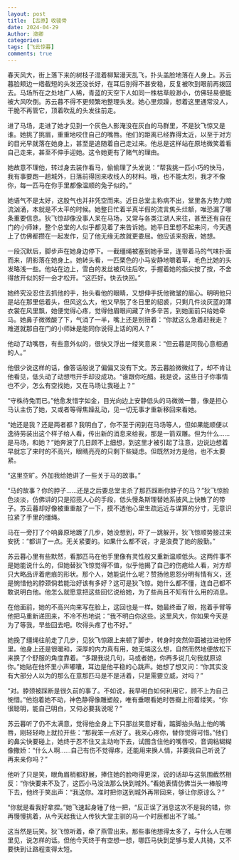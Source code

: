 ```yaml
---
layout: post
title: 【古原】收骏骨
date: 2024-04-29
Author: 潋卿
categories: 
tags: [飞云惊暮]
comments: true
--- 
```

春天风大，街上落下来的树枝子混着柳絮漫天乱飞，扑头盖脸地落在人身上。苏云暮脸颊边一绺截短的头发还没长好，在耳后别得不甚安稳，反复被吹到眼前再拨回去。马场所在之处地广人稀，青蓝的天空下人如同一株枯草般渺小，仿佛轻易便能被大风吹倒。苏云暮不得不更频繁地整理头发。她心里烦躁，想着这里通常没人，干脆不再管它，顶着吹乱的头发往前走。

进了马场，走进了她才见到一个灰色人影淹没在灰白的马群里，不是狄飞惊又是谁。她挑了挑眉，重重地咬住自己的嘴唇。他们的距离已经靠得太近，以至于对方的目光早就落在她身上，甚至是追随着自己走过来。他总是这样站在原地微笑着看自己走来，甚至不伸手迎她。这令她更有了赌气的理由。

她故意不理他，转过身去装作看马，偷偷理了头发说：“帮我挑一匹小巧的快马，我有事要跑一趟城外，日落前得回来收线人的材料。哦，也不能太烈，我才不像你，每一匹马在你手里都像温顺的兔子似的。”

她语气不是太好，这股气也并非凭空而来。近日总堂主称病不出，堂里各方势力暗流汹涌，本就是不太平的时候。她整日忙着半真半假的流言焦头烂额，唯恐漏了哪条重要信息。狄飞惊却像没事人呆在马场，又常与各类江湖人来往，甚至还有自在门的小师妹，整个总堂的人似乎都见着了来告诉她。她平日里想不起来问，今天遇上了仿佛都攒在一起发作，见了他无缘无故就更委屈。他应该来抱我，她想。

一段沉默后，脚步声在她身边停下。一截缰绳被塞到她手里，连带着马的气味扑面而来，阴影落在她身上。她转头看，一匹栗色的小马安静地嚼着草，毛色比她的头发略浅一些。他站在边上，雪白的发丝被风往后吹，手握着她的指尖按了按，不舍得放开似的好一会才松开。“这匹好。快去快回。”

她终究没忍住去抓他的手，抬头看他的眼睛，又想伸手抚他微皱的眉心。明明他只是站在那里低着头，但风这么大，他又早脱了冬日里的貂裘，只剩几件淡灰蓝的薄衣裳在风里飘，她便觉得心疼，觉得他眉眼间藏了许多辛苦，到她面前只给她牵马。她鼻子微微酸了下，气消了一半，嘴上还是别扭着：“你就这么急着赶我走？难道就那自在门的小师妹是能同你说得上话的闲人？”

他动了动嘴唇，有些意外似的，很快又浮出一缕笑意来：“但云暮是同我心意相通的人。”

他很少说这样的话，像答话般说了偏偏又没有下文。苏云暮脸微微红了，却不肯让他看见，低头动了动想甩开手却没成功。“谁跟你吃醋。我是说，这些日子你事情也不少，怎么有空找她，又在马场让我碰上？”

“守株待兔而已。”他愈发惜字如金，目光向边上安静低头的马微微一瞥，像是担心马认主伤了她，又或者等得焦躁乱动，见一切无事才重新移回来看她。

“她还是我？还是两者都？我明白了，你不至于闲到在马场等人，但如果能顺便以逸待劳装出这个样子给人看，传出新的消息来给我，那是一箭双雕。但为什么……是马场，和她？”她奔波了几日顾不上细想，到这里才被引起了注意，边说边想着早就忘了来时的不高兴，眼睛亮亮的只剩下些疑虑。但既然对方是他，也不太要紧。

“这里空旷。外加我给她讲了一些关于马的故事。”

“马的故事？你的脖子……还是之后要总堂主杀了那匹踩断你脖子的马？”狄飞惊脸色淡淡，仿佛讲的只是招揽人心的手段，低头慢条斯理替她系披风上快散了的带子。苏云暮却好像被重重敲了一下，摸不透他心里生疏远近与谋算的分寸，无意识拉紧了手里的缰绳。

马在一旁打了个响鼻原地踱了几步，她没想到，吓了一跳躲开，狄飞惊顺势接过来安抚：“都讲了一点。无关紧要的。如果什么都不说，才是浪费了她的殷勤。”

苏云暮心里有些默然，看那匹马在他手里像有灵性般又重新温顺低头。这两件事不是她能说什么的，但她替狄飞惊觉得不值，似乎他揭了自己的伤疤给人看，对方却只大略品评着疤痕的形状。那个人，她能说什么呢？赞扬他恩怨分明有情有义，还是惋惜他的脖颈倘若能治好该有多好？这可是狄飞惊。她什么都不懂，连自己都不敢说明白他。他怎么就愿意把这些回忆说给她，为了些尚且不知有什么用的消息。

在他面前，她的不高兴向来写在脸上，这回也是一样。她最终垂了眼，抱着手臂等他把马重新递回来，不冷不热地说：“我不明白你这些。这里风大，你如果今天是为了等我，早些回去吧。吹得头疼了也不好。”

她挽了缰绳往前走了几步，见狄飞惊跟上来顿了脚步，转身时突然仰面被拉进他怀里。他身上还是很暖和，深厚的内力真有用，她无端这么想，自然而然地便放松下来换了个舒服的角度靠着。“多跟我说几句，马或者她，你再多说几句我就原谅你。”她贴在他怀里小声嘟囔，耳边是他平稳的心跳声。她想了想又问：“你其实没有大部分人以为的那么在意那匹马是不是活着，只是需要立威，对吗？”

“对。脖颈被踩断是很久前的事了。不如说，我早明白如何利用它，顾不上为自己惋惜。”他抱着她不动，神色静得像雕塑般，唯有垂眼看她时唇瓣上衔着缕笑。“你很聪明，能自己明白，又何必要我说呢？”

苏云暮听了仍不太满意，觉得他全身上下只那丝笑意好看，踮脚抬头贴上他的嘴唇，刚轻轻吻上就拉开些：“那我笨一点好了。我来心疼你，替你觉得可惜。”他们的鼻尖快要碰上，她终于忍不住又主动吻下去，试图含住他的嘴唇咬，音调粘糊糊像撒娇：“什么人啊……自己有伤不觉得疼，还能用来换人情，非要我自己听说了再来亲你吗？”

他听了只是笑，眼角眉梢都舒展，捧住她的脸吻得更深，说的话却与这氛围截然相反：“你快要来不及了，这匹小马没法那么快到城外。”看她表情仿佛当头一棒般垮下去，他终于笑出声：“我送你。准时把你送到城外再带回来，够让你原谅么？”

“你就是看我好拿捏。”她飞速起身锤了他一把，“反正误了消息这次不是我的错，你再慢慢挑着，从今天起我让人传狄大堂主驯的马一个时辰都出不了城。”

这当然是玩笑。狄飞惊听着，牵了燕雪出来。那些事他想得太多了，与什么人在哪里见，说怎样的话。但他今天终于有空想一想，哪匹马快到足够与爱人共骑，又不要快到让路程变得太短。

